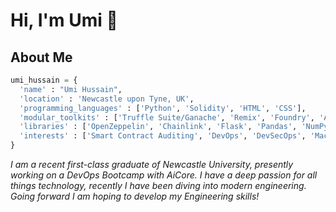 # Hi, I'm Umi 👋

## About Me

``` python
umi_hussain = {
  'name' : "Umi Hussain",
  'location' : 'Newcastle upon Tyne, UK',
  'programming_languages' : ['Python', 'Solidity', 'HTML', 'CSS'],
  'modular_toolkits' : ['Truffle Suite/Ganache', 'Remix', 'Foundry', 'Alchemy', 'SQL', 'Docker', 'Azure', 'AzureSQL', 'MongoDB', 'Kubernetes', 'Terraform'],
  'libraries' : ['OpenZeppelin', 'Chainlink', 'Flask', 'Pandas', 'NumPy', 'Matplotlib', 'Scikit-learn'],
  'interests' : ['Smart Contract Auditing', 'DevOps', 'DevSecOps', 'Machine Learning', 'Gym', 'Football']
}
```

*I am a recent first-class graduate of Newcastle University, presently working on a DevOps Bootcamp with AiCore.*
*I have a deep passion for all things technology, recently I have been diving into modern engineering. Going forward I am hoping to develop my Engineering skills!*

